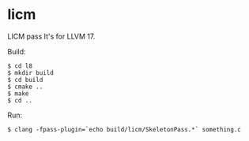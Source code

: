 # licm

LICM pass
It's for LLVM 17.

Build:

    $ cd l8
    $ mkdir build
    $ cd build
    $ cmake ..
    $ make
    $ cd ..

Run:

    $ clang -fpass-plugin=`echo build/licm/SkeletonPass.*` something.c
